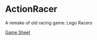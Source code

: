 # ActionRacer

A remake of old racing game: Lego Racers

[Game Sheet](https://github.com/ArielGameDev/ActionRacer/blob/main/Action%20Racer.pdf)
